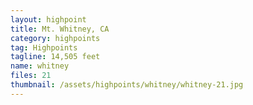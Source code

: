 ```yaml
---
layout: highpoint
title: Mt. Whitney, CA
category: highpoints
tag: Highpoints
tagline: 14,505 feet
name: whitney
files: 21
thumbnail: /assets/highpoints/whitney/whitney-21.jpg
---
```

